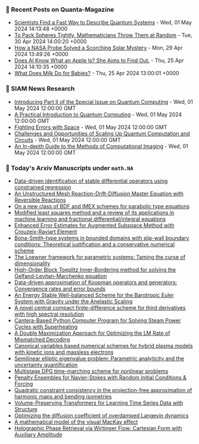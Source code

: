 ### 📝 Recent Posts on Quanta-Magazine
<!-- quanta starts -->
* <a href="https://www.quantamagazine.org/scientists-find-a-fast-way-to-describe-quantum-systems-20240501/">Scientists Find a Fast Way to Describe Quantum Systems</a> - Wed, 01 May 2024 14:13:48 +0000
* <a href="https://www.quantamagazine.org/to-pack-spheres-tightly-mathematicians-throw-them-at-random-20240430/">To Pack Spheres Tightly, Mathematicians Throw Them at Random</a> - Tue, 30 Apr 2024 14:00:20 +0000
* <a href="https://www.quantamagazine.org/how-a-nasa-probe-solved-a-scorching-solar-mystery-20240429/">How a NASA Probe Solved a Scorching Solar Mystery</a> - Mon, 29 Apr 2024 13:49:26 +0000
* <a href="https://www.quantamagazine.org/does-ai-know-what-an-apple-is-she-aims-to-find-out-20240425/">Does AI Know What an Apple Is? She Aims to Find Out.</a> - Thu, 25 Apr 2024 14:10:35 +0000
* <a href="https://www.quantamagazine.org/what-does-milk-do-for-babies-20240425/">What Does Milk Do for Babies?</a> - Thu, 25 Apr 2024 13:00:01 +0000
<!-- quanta ends -->

### 📝 SIAM News Research
<!-- siam-news starts -->
* <a href="https://sinews.siam.org/Details-Page/introducing-part-ii-of-the-special-issue-on-quantum-computing">Introducing Part II of the Special Issue on Quantum Computing</a> - Wed, 01 May 2024 12:00:00 GMT
* <a href="https://sinews.siam.org/Details-Page/a-practical-introduction-to-quantum-computing">A Practical Introduction to Quantum Computing</a> - Wed, 01 May 2024 12:00:00 GMT
* <a href="https://sinews.siam.org/Details-Page/fighting-errors-with-space">Fighting Errors with Space</a> - Wed, 01 May 2024 12:00:00 GMT
* <a href="https://sinews.siam.org/Details-Page/challenges-and-opportunities-of-scaling-up-quantum-computation-and-circuits">Challenges and Opportunities of Scaling Up Quantum Computation and Circuits</a> - Wed, 01 May 2024 12:00:00 GMT
* <a href="https://sinews.siam.org/Details-Page/an-in-depth-guide-to-the-methods-of-computational-imaging">An In-depth Guide to the Methods of Computational Imaging</a> - Wed, 01 May 2024 12:00:00 GMT
<!-- siam-news ends -->

### 📝 Today's Arxiv Manuscripts under ``math.NA``
<!-- arxiv-math-na starts -->
* <a href="https://arxiv.org/abs/2405.00198">Data-driven identification of stable differential operators using constrained regression</a>
* <a href="https://arxiv.org/abs/2405.00283">An Unstructured Mesh Reaction-Drift-Diffusion Master Equation with Reversible Reactions</a>
* <a href="https://arxiv.org/abs/2405.00300">On a new class of BDF and IMEX schemes for parabolic type equations</a>
* <a href="https://arxiv.org/abs/2405.00382">Modified least squares method and a review of its applications in machine learning and fractional differential/integral equations</a>
* <a href="https://arxiv.org/abs/2405.00399">Enhanced Error Estimates for Augmented Subspace Method with Crouzeix-Raviart Element</a>
* <a href="https://arxiv.org/abs/2405.00422">Bona-Smith-type systems in bounded domains with slip-wall boundary conditions: Theoretical justification and a conservative numerical scheme</a>
* <a href="https://arxiv.org/abs/2405.00495">The Loewner framework for parametric systems: Taming the curse of dimensionality</a>
* <a href="https://arxiv.org/abs/2405.00529">High-Order Block Toeplitz Inner-Bordering method for solving the Gelfand-Levitan-Marchenko equation</a>
* <a href="https://arxiv.org/abs/2405.00539">Data-driven approximation of Koopman operators and generators: Convergence rates and error bounds</a>
* <a href="https://arxiv.org/abs/2405.00559">An Energy Stable Well-balanced Scheme for the Barotropic Euler System with Gravity under the Anelastic Scaling</a>
* <a href="https://arxiv.org/abs/2405.00569">A novel central compact finite-difference scheme for third derivatives with high spectral resolution</a>
* <a href="https://arxiv.org/abs/2405.00007">Cantera-Based Python Computer Program for Solving Steam Power Cycles with Superheating</a>
* <a href="https://arxiv.org/abs/2405.00545">A Double Maximization Approach for Optimizing the LM Rate of Mismatched Decoding</a>
* <a href="https://arxiv.org/abs/2301.10097">Canonical variables based numerical schemes for hybrid plasma models with kinetic ions and massless electrons</a>
* <a href="https://arxiv.org/abs/2308.03159">Semilinear elliptic eigenvalue problem: Parametric analyticity and the uncertainty quantification</a>
* <a href="https://arxiv.org/abs/2309.00069">Multistage DPG time-marching scheme for nonlinear problems</a>
* <a href="https://arxiv.org/abs/2309.12870">Penalty Ensembles for Navier-Stokes with Random Initial Conditions & Forcing</a>
* <a href="https://arxiv.org/abs/2310.00381">Quadratic constraint consistency in the projection-free approximation of harmonic maps and bending isometries</a>
* <a href="https://arxiv.org/abs/2312.11166">Volume-Preserving Transformers for Learning Time Series Data with Structure</a>
* <a href="https://arxiv.org/abs/2404.12087">Optimizing the diffusion coefficient of overdamped Langevin dynamics</a>
* <a href="https://arxiv.org/abs/2311.07338">A mathematical model of the visual MacKay effect</a>
* <a href="https://arxiv.org/abs/2403.10560">Holographic Phase Retrieval via Wirtinger Flow: Cartesian Form with Auxiliary Amplitude</a>
<!-- arxiv-math-na ends -->
